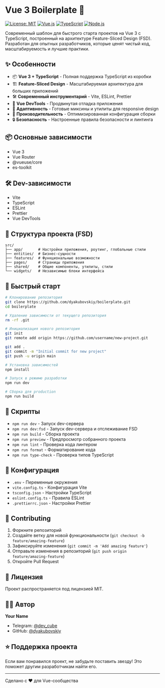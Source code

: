 # Vue 3 Boilerplate 🚀

[![License: MIT](https://img.shields.io/badge/License-MIT-yellow.svg)](https://opensource.org/licenses/MIT)
[![Vue.js](https://img.shields.io/badge/Vue.js-3.x-green.svg)](https://vuejs.org/)
[![TypeScript](https://img.shields.io/badge/TypeScript-5.x-blue.svg)](https://www.typescriptlang.org/)
[![Node.js](https://img.shields.io/badge/Node.js-22.12.0-brightgreen.svg)](https://nodejs.org/)

Современный шаблон для быстрого старта проектов на Vue 3 с TypeScript, построенный на архитектуре Feature-Sliced Design (FSD). Разработан для опытных разработчиков, которые ценят чистый код, масштабируемость и лучшие практики.

## ✨ Особенности

- 📦 **Vue 3 + TypeScript** - Полная поддержка TypeScript из коробки
- 🏗️ **Feature-Sliced Design** - Масштабируемая архитектура для больших приложений
- 🛠️ **Современный инструментарий** - Vite, ESLint, Prettier
- 🔧 **Vue DevTools** - Продвинутая отладка приложения
- 📱 **Адаптивность** - Готовые миксины и утилиты для responsive design
- 🚀 **Производительность** - Оптимизированная конфигурация сборки
- 🔒 **Безопасность** - Настроенные правила безопасности и линтинга

## 📦 Основные зависимости

- Vue 3
- Vue Router
- @vueuse/core
- es-toolkit

## 🛠️ Dev-зависимости

- Vite
- TypeScript
- ESLint
- Prettier
- Vue DevTools

## 📂 Структура проекта (FSD)

```
src/
├── app/       # Настройки приложения, роутинг, глобальные стили
├── entities/  # Бизнес-сущности
├── features/  # Функциональные возможности
├── pages/     # Страницы приложения
├── shared/    # Общие компоненты, утилиты, стили
└── widgets/   # Независимые блоки интерфейса
```

## 🚀 Быстрый старт

```bash
# Клонирование репозитория
git clone https://github.com/dyakubovskiy/boilerplate.git
cd boilerplate

# Удаление зависимости от текущего репозитория
rm -rf .git

# Инициализация нового репозитория
git init
git remote add origin https://github.com/username/new-project.git

git add .
git commit -m "Initial commit for new project"
git push -u origin main

# Установка зависимостей
npm install

# Запуск в режиме разработки
npm run dev

# Сборка для production
npm run build
```

## 📝 Скрипты

- `npm run dev` - Запуск dev-сервера
- `npm run dev:fsd` - Запуск dev-сервера и отслеживание FSD
- `npm run build` - Сборка проекта
- `npm run preview` - Предпросмотр собранного проекта
- `npm run lint` - Проверка кода линтером
- `npm run format` - Форматирование кода
- `npm run type-check` - Проверка типов TypeScript

## 🔧 Конфигурация

- `.env` - Переменные окружения
- `vite.config.ts` - Конфигурация Vite
- `tsconfig.json` - Настройки TypeScript
- `eslint.config.ts` - Правила ESLint
- `.prettierrc.json` - Настройки Prettier

## 🤝 Contributing

1. Форкните репозиторий
2. Создайте ветку для новой функциональности (`git checkout -b feature/amazing-feature`)
3. Зафиксируйте изменения (`git commit -m 'Add amazing feature'`)
4. Отправьте изменения в репозиторий (`git push origin feature/amazing-feature`)
5. Откройте Pull Request

## 📄 Лицензия

Проект распространяется под лицензией MIT.

## 👨‍💻 Автор

**Your Name**

- Telegram: [@dev_cube](https://t.me/dev_cube)
- GitHub: [@dyakubovskiy](https://github.com/dyakubovskiy)

## ⭐️ Поддержка проекта

Если вам понравился проект, не забудьте поставить звезду! Это поможет другим разработчикам найти его.

---

Сделано с ❤️ для Vue-сообщества

